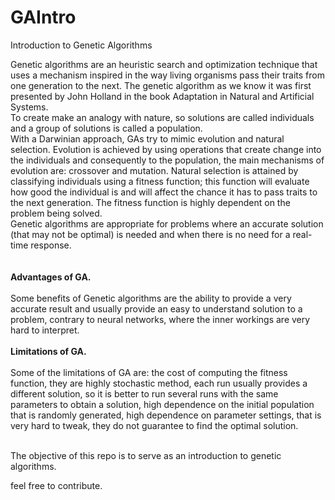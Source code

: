 # GAIntro
Introduction to Genetic Algorithms

Genetic algorithms are an heuristic search and optimization technique that uses a mechanism inspired in the way living organisms pass their traits from one generation to the next. The genetic algorithm as we know it was first presented by John Holland in the book Adaptation in Natural and Artificial Systems.<br>
To create make an analogy with nature, so solutions are called individuals and a group of solutions is called a population.<br>
With a Darwinian approach, GAs try to mimic evolution and natural selection. Evolution is achieved by using operations that create change into the individuals and consequently to the population, the main mechanisms of evolution are: crossover and mutation. Natural selection is attained by classifying individuals using a fitness function; this function will evaluate how good the individual is and will affect the chance it has to pass traits to the next generation. The fitness function is highly dependent on the problem being solved.<br>
Genetic algorithms are appropriate for problems where an accurate solution (that may not be optimal) is needed and when there is no need for a real-time response.<br>
<br><br>__Advantages of GA.__<br><br>
Some benefits of Genetic algorithms are the ability to provide a very accurate result and usually provide an easy to understand solution to a problem, contrary to neural networks, where the inner workings are very hard to interpret.
<br><br>__Limitations of GA.__<br><br>
Some of the limitations of GA are: the cost of computing the fitness function, they are highly stochastic method, each run usually provides a different solution, so it is better to run several runs with the same parameters to obtain a solution, high dependence on the initial population that is randomly generated, high dependence on parameter settings, that is very hard to tweak, they do not guarantee to find the optimal solution.<br><br>


The objective of this repo is to serve as an introduction to genetic algorithms.

feel free to contribute.


